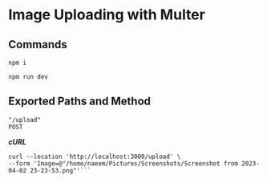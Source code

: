 # Image Uploading with Multer

## Commands

    npm i

    npm run dev

## Exported Paths and Method

    "/upload"
    POST

**_cURL_**

````
curl --location 'http://localhost:3000/upload' \
--form 'Image=@"/home/naeem/Pictures/Screenshots/Screenshot from 2023-04-02 23-23-53.png"'```
````
